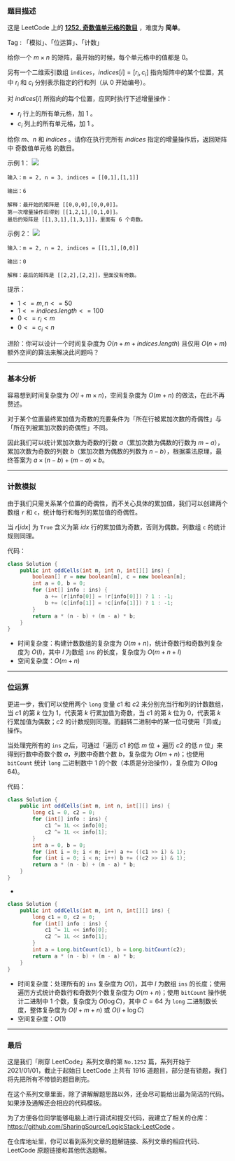### 题目描述

这是 LeetCode 上的 **[1252. 奇数值单元格的数目](https://leetcode.cn/problems/cells-with-odd-values-in-a-matrix/solution/by-ac_oier-p0za/)** ，难度为 **简单**。

Tag : 「模拟」、「位运算」、「计数」



给你一个 $m \times n$ 的矩阵，最开始的时候，每个单元格中的值都是 $0$。

另有一个二维索引数组 `indices`，$indices[i] = [r_i, c_i]$ 指向矩阵中的某个位置，其中 $r_i$ 和 $c_i$ 分别表示指定的行和列（从 $0$ 开始编号）。

对 $indices[i]$ 所指向的每个位置，应同时执行下述增量操作：
* $r_i$ 行上的所有单元格，加 $1$ 。
* $c_i$ 列上的所有单元格，加 $1$ 。

给你 $m$、$n$ 和 $indices$ 。请你在执行完所有 $indices$ 指定的增量操作后，返回矩阵中 奇数值单元格 的数目。

示例 1：
![](https://assets.leetcode-cn.com/aliyun-lc-upload/uploads/2019/11/06/e1.png)
```
输入：m = 2, n = 3, indices = [[0,1],[1,1]]

输出：6

解释：最开始的矩阵是 [[0,0,0],[0,0,0]]。
第一次增量操作后得到 [[1,2,1],[0,1,0]]。
最后的矩阵是 [[1,3,1],[1,3,1]]，里面有 6 个奇数。
```
示例 2：
![](https://assets.leetcode-cn.com/aliyun-lc-upload/uploads/2019/11/06/e2.png)
```
输入：m = 2, n = 2, indices = [[1,1],[0,0]]

输出：0

解释：最后的矩阵是 [[2,2],[2,2]]，里面没有奇数。
```

提示：
* $1 <= m, n <= 50$
* $1 <= indices.length <= 100$
* $0 <= r_i < m$
* $0 <= c_i < n$


进阶：你可以设计一个时间复杂度为 $O(n + m + indices.length)$ 且仅用 $O(n + m)$ 额外空间的算法来解决此问题吗？

---

### 基本分析 

容易想到时间复杂度为 $O(l + m \times n)$，空间复杂度为 $O(m + n)$ 的做法，在此不再赘述。

对于某个位置最终累加值为奇数的充要条件为「所在行被累加次数的奇偶性」与「所在列被累加次数的奇偶性」不同。

因此我们可以统计累加次数为奇数的行数 $a$（累加次数为偶数的行数为 $m - a$），累加次数为奇数的列数 $b$（累加次数为偶数的列数为 $n - b$），根据乘法原理，最终答案为 $a \times (n - b) + (m - a) \times b$。

---

### 计数模拟

由于我们只需关系某个位置的奇偶性，而不关心具体的累加值，我们可以创建两个数组 `r` 和 `c`，统计每行和每列的累加值的奇偶性。

当 $r[idx]$ 为 `True` 含义为第 $idx$ 行的累加值为奇数，否则为偶数。列数组 `c` 的统计规则同理。

代码：
```Java
class Solution {
    public int oddCells(int m, int n, int[][] ins) {
        boolean[] r = new boolean[m], c = new boolean[n];
        int a = 0, b = 0;
        for (int[] info : ins) {
            a += (r[info[0]] = !r[info[0]]) ? 1 : -1;
            b += (c[info[1]] = !c[info[1]]) ? 1 : -1;
        }
        return a * (n - b) + (m - a) * b;
    }
}
```
* 时间复杂度：构建计数数组的复杂度为 $O(m + n)$，统计奇数行和奇数列复杂度为 $O(l)$，其中 $l$ 为数组 `ins` 的长度，复杂度为 $O(m + n + l)$
* 空间复杂度：$O(m + n)$

---

### 位运算

更进一步，我们可以使用两个 `long` 变量 $c1$ 和 $c2$ 来分别充当行和列的计数数组，当 $c1$ 的第 $k$ 位为 $1$，代表第 $k$ 行累加值为奇数，当 $c1$ 的第 $k$ 位为 $0$，代表第 $k$ 行累加值为偶数；$c2$ 的计数规则同理。而翻转二进制中的某一位可使用「异或」操作。

当处理完所有的 `ins` 之后，可通过「遍历 $c1$ 的低 $m$ 位 + 遍历 $c2$ 的低 $n$ 位」来得到行数中奇数个数 $a$，列数中奇数个数 $b$，复杂度为 $O(m + n)$；也使用 `bitCount` 统计 `long` 二进制数中 $1$ 的个数（本质是分治操作），复杂度为 $O(\log{64})$。

代码：
```Java
class Solution {
    public int oddCells(int m, int n, int[][] ins) {
        long c1 = 0, c2 = 0;
        for (int[] info : ins) {
            c1 ^= 1L << info[0];
            c2 ^= 1L << info[1];
        }
        int a = 0, b = 0;
        for (int i = 0; i < m; i++) a += ((c1 >> i) & 1);
        for (int i = 0; i < n; i++) b += ((c2 >> i) & 1);
        return a * (n - b) + (m - a) * b;
    }
}
```

-

```Java
class Solution {
    public int oddCells(int m, int n, int[][] ins) {
        long c1 = 0, c2 = 0;
        for (int[] info : ins) {
            c1 ^= 1L << info[0];
            c2 ^= 1L << info[1];
        }
        int a = Long.bitCount(c1), b = Long.bitCount(c2);
        return a * (n - b) + (m - a) * b;
    }
}
```
* 时间复杂度：处理所有的 `ins` 复杂度为 $O(l)$，其中 $l$ 为数组 `ins` 的长度；使用遍历方式统计奇数行和奇数列个数复杂度为 $O(m + n)$；使用 `bitCount` 操作统计二进制中 $1$ 个数，复杂度为 $O(\log{C})$，其中 $C = 64$ 为 `long` 二进制数长度，整体复杂度为 $O(l + m + n)$ 或 $O(l + \log{C})$ 
* 空间复杂度：$O(1)$

---

### 最后

这是我们「刷穿 LeetCode」系列文章的第 `No.1252` 篇，系列开始于 2021/01/01，截止于起始日 LeetCode 上共有 1916 道题目，部分是有锁题，我们将先把所有不带锁的题目刷完。

在这个系列文章里面，除了讲解解题思路以外，还会尽可能给出最为简洁的代码。如果涉及通解还会相应的代码模板。

为了方便各位同学能够电脑上进行调试和提交代码，我建立了相关的仓库：https://github.com/SharingSource/LogicStack-LeetCode 。

在仓库地址里，你可以看到系列文章的题解链接、系列文章的相应代码、LeetCode 原题链接和其他优选题解。

